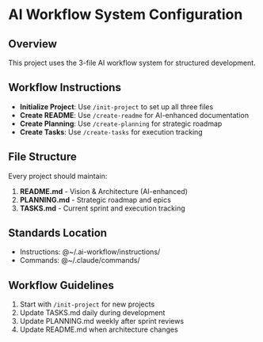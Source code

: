 # AI Workflow System Configuration

## Overview
This project uses the 3-file AI workflow system for structured development.

## Workflow Instructions
- **Initialize Project**: Use `/init-project` to set up all three files
- **Create README**: Use `/create-readme` for AI-enhanced documentation
- **Create Planning**: Use `/create-planning` for strategic roadmap
- **Create Tasks**: Use `/create-tasks` for execution tracking

## File Structure
Every project should maintain:
1. **README.md** - Vision & Architecture (AI-enhanced)
2. **PLANNING.md** - Strategic roadmap and epics
3. **TASKS.md** - Current sprint and execution tracking

## Standards Location
- Instructions: @~/.ai-workflow/instructions/
- Commands: @~/.claude/commands/

## Workflow Guidelines
1. Start with `/init-project` for new projects
2. Update TASKS.md daily during development
3. Update PLANNING.md weekly after sprint reviews
4. Update README.md when architecture changes
